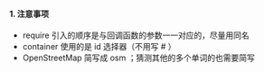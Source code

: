 #### 1. 注意事项

-  require 引入的顺序是与回调函数的参数一一对应的，尽量用同名
-  container 使用的是 id 选择器（不用写 # ）
-  OpenStreetMap 简写成 osm ；猜测其他的多个单词的也需要简写